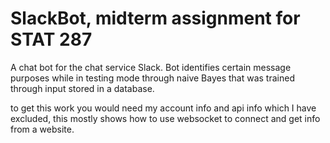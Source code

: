 # SlackBot, midterm assignment for STAT 287
A chat bot for the chat service Slack. Bot identifies certain message purposes while in testing mode through naive Bayes that was trained through input stored in a database.  

to get this work you would need my account info and api info which I have excluded, this mostly shows how to use 
websocket to connect and get info from a website. 
